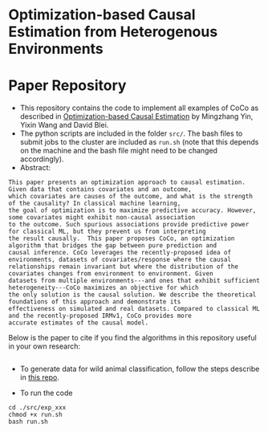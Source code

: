 # Optimization-based Causal Estimation from Heterogenous Environments

# Paper Repository
* This repository contains the code to implement all examples of CoCo as described in [Optimization-based Causal Estimation]() by Mingzhang Yin, Yixin Wang and David Blei.
* The python scripts are included in the folder `src/`. The bash files to submit jobs to the cluster are included as `run.sh` (note that this depends on the machine and the bash file might need to be changed accordingly).
* Abstract:

```
This paper presents an optimization approach to causal estimation. Given data that contains covariates and an outcome, 
which covariates are causes of the outcome, and what is the strength of the causality? In classical machine learning, 
the goal of optimization is to maximize predictive accuracy. However, some covariates might exhibit non-causal association
to the outcome. Such spurious associations provide predictive power for classical ML, but they prevent us from interpreting
the result causally.  This paper proposes CoCo, an optimization algorithm that bridges the gap between pure prediction and 
causal inference. CoCo leverages the recently-proposed idea of environments, datasets of covariates/response where the causal
relationships remain invariant but where the distribution of the covariates changes from environment to environment. Given 
datasets from multiple environments---and ones that exhibit sufficient heterogeneity---CoCo maximizes an objective for which
the only solution is the causal solution. We describe the theoretical foundations of this approach and demonstrate its 
effectiveness on simulated and real datasets. Compared to classical ML and the recently-proposed IRMv1, CoCo provides more
accurate estimates of the causal model.
```

Below is the paper to cite if you find the algorithms in this repository useful in your own research:
```
```

* To generate data for wild animal classification, follow the steps describe in [this repo](https://github.com/fastforwardlabs/causality-for-ml). 

* To run the code
```
cd ./src/exp_xxx
chmod +x run.sh
bash run.sh
```
